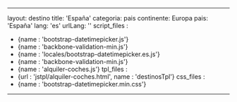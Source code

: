 ---

layout: destino
title: 'España'
categoria: pais
continente: Europa
pais: 'España'
lang: 'es'
urlLang: ''
script_files : 
  - {name : 'bootstrap-datetimepicker.js'}
  - {name : 'backbone-validation-min.js'}
  - {name : 'locales/bootstrap-datetimepicker.es.js'}
  - {name : 'backbone-validation-min.js'}
  - {name : 'alquiler-coches.js'}
tpl_files : 
  - {url : 'jstpl/alquiler-coches.html', name : 'destinosTpl'}
css_files : 
  - {name : 'bootstrap-datetimepicker.min.css'}  

---